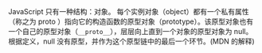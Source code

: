 JavaScript 只有一种结构：对象。
每个实例对象（object）都有一个私有属性（称之为 proto ）指向它的构造函数的原型对象（prototype）。该原型对象也有一个自己的原型对象（`__proto__`），层层向上直到一个对象的原型对象为 null。根据定义，null 没有原型，并作为这个原型链中的最后一个环节。(MDN 的解释)
